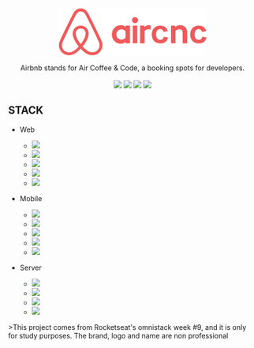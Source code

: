<p align="center"> 
    <img src="frontend/src/assets/logo@2x.png">
</p>

<p align="center">
Airbnb stands for Air Coffee &amp; Code, a booking spots for developers.

<br>
<br>

<img src="https://img.shields.io/github/stars/marcelogaldino/aircnc"/>
<img src="https://img.shields.io/github/forks/marcelogaldino/aircnc"/>
<img src="https://img.shields.io/github/issues/marcelogaldino/aircnc"/>
<img src="https://img.shields.io/github/license/marcelogaldino/aircnc"/>

## STACK

- Web
    - <img src="https://img.shields.io/badge/React-^16.10.2-blue"/> 
    - <img src="https://img.shields.io/badge/Axios-^0.19.0-blue"/> 
    - <img src="https://img.shields.io/badge/ReactDOM-^16.10.2-blue"/> 
    - <img src="https://img.shields.io/badge/ReactRouterDOM-^5.1.2-blue"/> 
    - <img src="https://img.shields.io/badge/ReactScripts-3.2.0-blue"/> 

- Mobile
    - <img src="https://img.shields.io/badge/Axios-^0.19.0-blueviolet"/>
    - <img src="https://img.shields.io/badge/ReactNative-0.60.0-blueviolet"/> 
    - <img src="https://img.shields.io/badge/expo-^35.0.0-blueviolet"/> 
    - <img src="https://img.shields.io/badge/ReactNavigation-^4.0.10-blueviolet"/> 
    - <img src="https://img.shields.io/badge/ReactNativeReanimated-~1.2.0-blueviolet"/> 

- Server
    - <img src="https://img.shields.io/badge/cors-^2.8.5-green"/> 
    - <img src="https://img.shields.io/badge/express-^4.17.1-green"/> 
    - <img src="https://img.shields.io/badge/mongoose-^5.7.5-green"/> 
    - <img src="https://img.shields.io/badge/multer-^1.4.2-green"/>

<p>
>This project comes from Rocketseat's omnistack week #9, and it is only for study purposes. The brand, logo and name are non professional
</p>